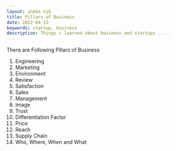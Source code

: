 ```yaml
---
layout: index.njk
title: Pillars of Business
date: 2022-04-12
keywords: startup, business 
description: Things i learned about business and startups .....
---
```


There are Following Pillars of Business

1. Engineering
2. Marketing
3. Environment
4. Review
5. Satisfaction
6. Sales
7. Management
8. Image
9. Trust
10. Differentiation Factor
11. Price
12. Reach
13. Supply Chain
14. Who, Where, When and What